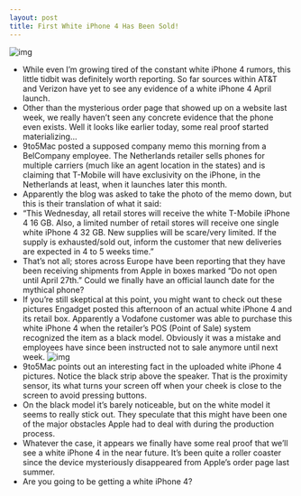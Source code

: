 ```yaml
---
layout: post
title: First White iPhone 4 Has Been Sold!
---
```

![img](http://media.idownloadblog.com/wp-content/uploads/2011/04/real-white-iphone-4.jpg)
* While even I’m growing tired of the constant white iPhone 4 rumors, this little tidbit was definitely worth reporting. So far sources within AT&T and Verizon have yet to see any evidence of a white iPhone 4 April launch.
* Other than the mysterious order page that showed up on a website last week, we really haven’t seen any concrete evidence that the phone even exists. Well it looks like earlier today, some real proof started materializing…
* 9to5Mac posted a supposed company memo this morning from a BelCompany employee. The Netherlands retailer sells phones for multiple carriers (much like an agent location in the states) and is claiming that T-Mobile will have exclusivity on the iPhone, in the Netherlands at least, when it launches later this month.
* Apparently the blog was asked to take the photo of the memo down, but this is their translation of what it said:
* “This Wednesday, all retail stores will receive the white T-Mobile iPhone 4 16 GB. Also, a limited number of retail stores will receive one single white iPhone 4 32 GB. New supplies will be scare/very limited. If the supply is exhausted/sold out, inform the customer that new deliveries are expected in 4 to 5 weeks time.”
* That’s not all; stores across Europe have been reporting that they have been receiving shipments from Apple in boxes marked “Do not open until April 27th.” Could we finally have an official launch date for the mythical phone?
* If you’re still skeptical at this point, you might want to check out these pictures Engadget posted this afternoon of an actual white iPhone 4 and its retail box. Apparently a Vodafone customer was able to purchase this white iPhone 4 when the retailer’s POS (Point of Sale) system recognized the item as a black model. Obviously it was a mistake and employees have since been instructed not to sale anymore until next week.
![img](http://media.idownloadblog.com/wp-content/uploads/2011/04/really-real-white.jpg)
* 9to5Mac points out an interesting fact in the uploaded white iPhone 4 pictures. Notice the black strip above the speaker. That is the proximity sensor, its what turns your screen off when your cheek is close to the screen to avoid pressing buttons.
* On the black model it’s barely noticeable, but on the white model it seems to really stick out. They speculate that this might have been one of the major obstacles Apple had to deal with during the production process.
* Whatever the case, it appears we finally have some real proof that we’ll see a white iPhone 4 in the near future. It’s been quite a roller coaster since the device mysteriously disappeared from Apple’s order page last summer.
* Are you going to be getting a white iPhone 4?

